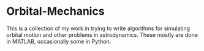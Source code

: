 # Orbital-Mechanics

This is a collection of my work in trying to write algorithms for simulating orbital motion and other problems in astrodynamics.
These mostly are done in MATLAB, occasionally some in Python.
